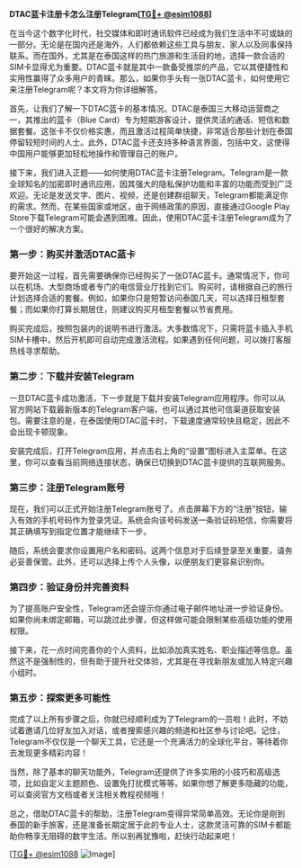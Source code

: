 **DTAC蓝卡注册卡怎么注册Telegram[[TG💪+ @esim1088](https://t.me/s/esim1088)]**

在当今这个数字化时代，社交媒体和即时通讯软件已经成为我们生活中不可或缺的一部分。无论是在国内还是海外，人们都依赖这些工具与朋友、家人以及同事保持联系。而在国外，尤其是在泰国这样的热门旅游和生活目的地，选择一款合适的SIM卡显得尤为重要。DTAC蓝卡就是其中一款备受推崇的产品，它以其便捷性和实用性赢得了众多用户的青睐。那么，如果你手头有一张DTAC蓝卡，如何使用它来注册Telegram呢？本文将为你详细解答。

首先，让我们了解一下DTAC蓝卡的基本情况。DTAC是泰国三大移动运营商之一，其推出的蓝卡（Blue Card）专为短期游客设计，提供灵活的通话、短信和数据套餐。这张卡不仅价格实惠，而且激活过程简单快捷，非常适合那些计划在泰国停留较短时间的人士。此外，DTAC蓝卡还支持多种语言界面，包括中文，这使得中国用户能够更加轻松地操作和管理自己的账户。

接下来，我们进入正题——如何使用DTAC蓝卡注册Telegram。Telegram是一款全球知名的加密即时通讯应用，因其强大的隐私保护功能和丰富的功能而受到广泛欢迎。无论是发送文字、图片、视频，还是创建群组聊天，Telegram都能满足你的需求。然而，在某些国家或地区，由于网络政策的原因，直接通过Google Play Store下载Telegram可能会遇到困难。因此，使用DTAC蓝卡注册Telegram成为了一个很好的解决方案。

### 第一步：购买并激活DTAC蓝卡

要开始这一过程，首先需要确保你已经购买了一张DTAC蓝卡。通常情况下，你可以在机场、大型商场或者专门的电信营业厅找到它们。购买时，请根据自己的旅行计划选择合适的套餐。例如，如果你只是短暂访问泰国几天，可以选择日租型套餐；而如果你打算长期居住，则建议购买月租型套餐以节省费用。

购买完成后，按照包装内的说明书进行激活。大多数情况下，只需将蓝卡插入手机SIM卡槽中，然后开机即可自动完成激活流程。如果遇到任何问题，可以拨打客服热线寻求帮助。

### 第二步：下载并安装Telegram

一旦DTAC蓝卡成功激活，下一步就是下载并安装Telegram应用程序。你可以从官方网站下载最新版本的Telegram客户端，也可以通过其他可信渠道获取安装包。需要注意的是，在泰国使用DTAC蓝卡时，下载速度通常较快且稳定，因此不会出现卡顿现象。

安装完成后，打开Telegram应用，并点击右上角的“设置”图标进入主菜单。在这里，你可以查看当前网络连接状态，确保已切换到DTAC蓝卡提供的互联网服务。

### 第三步：注册Telegram账号

现在，我们可以正式开始注册Telegram账号了。点击屏幕下方的“注册”按钮，输入有效的手机号码作为登录凭证。系统会向该号码发送一条验证码短信，你需要将其正确填写到指定位置才能继续下一步。

随后，系统会要求你设置用户名和密码。这两个信息对于后续登录至关重要，请务必妥善保管。此外，还可以选择上传个人头像，以便朋友们更容易识别你。

### 第四步：验证身份并完善资料

为了提高账户安全性，Telegram还会提示你通过电子邮件地址进一步验证身份。如果你尚未绑定邮箱，可以跳过此步骤，但这样做可能会限制某些高级功能的使用权限。

接下来，花一点时间完善你的个人资料，比如添加真实姓名、职业描述等信息。虽然这不是强制性的，但有助于提升社交体验，尤其是在寻找新朋友或加入特定兴趣小组时。

### 第五步：探索更多可能性

完成了以上所有步骤之后，你就已经顺利成为了Telegram的一员啦！此时，不妨试着邀请几位好友加入对话，或者搜索感兴趣的频道和社区参与讨论吧。记住，Telegram不仅仅是一个聊天工具，它还是一个充满活力的全球化平台，等待着你去发现更多精彩内容！

当然，除了基本的聊天功能外，Telegram还提供了许多实用的小技巧和高级选项，比如自定义主题颜色、设置免打扰模式等等。如果你想了解更多隐藏的功能，可以查阅官方文档或者关注相关教程视频哦！

总之，借助DTAC蓝卡的帮助，注册Telegram变得异常简单高效。无论你是刚到泰国的新手旅客，还是准备长期定居于此的专业人士，这款灵活可靠的SIM卡都能助你畅享无阻碍的数字生活。所以别再犹豫啦，赶快行动起来吧！

[[TG💪+ @esim1088](https://t.me/s/esim1088) ![Image](https://i.postimg.cc/4NQfJmqS/Snipaste-2025-05-13-00-14-12.png)]